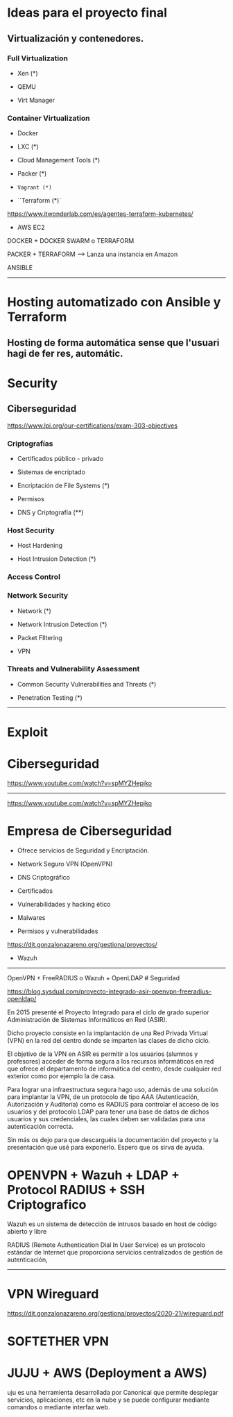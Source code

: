 # Ideas para el proyecto final



## Virtualización y contenedores.

### Full Virtualization

- Xen (*)

- QEMU

- Virt Manager

### Container Virtualization

- Docker

- LXC (*)

- Cloud Management Tools (*)

- Packer (*)

- `Vagrant (*)`

- ``Terraform (*)`

https://www.itwonderlab.com/es/agentes-terraform-kubernetes/ 

- AWS EC2


DOCKER + DOCKER SWARM o TERRAFORM

PACKER + TERRAFORM --> Lanza una instancia en Amazon

ANSIBLE

-----------------------------------------------------------

# Hosting automatizado con Ansible y Terraform

Hosting de forma automática sense que l'usuari hagi de fer res, automátic.
-----------------------------------------------------------


# Security

## Ciberseguridad

https://www.lpi.org/our-certifications/exam-303-objectives 

### Criptografías

- Certificados público - privado

- Sistemas de encriptado

- Encriptación de File Systems (*)

- Permisos

- DNS y Criptografía (**)

### Host Security

- Host Hardening

- Host Intrusion Detection (*)

### Access Control

### Network Security

- Network (*)

- Network Intrusion Detection (*)

- Packet FIltering

- VPN

### Threats and Vulnerability Assessment

- Common Security Vulnerabilities and Threats (*)

- Penetration Testing (*)

-----------------------------------------------------------

# Exploit

# Ciberseguridad

https://www.youtube.com/watch?v=spMYZHepjko

-----------------------------------------------------------

https://www.youtube.com/watch?v=spMYZHepjko 

# Empresa de Ciberseguridad

- Ofrece servicios de Seguridad y Encriptación.

- Network Seguro VPN (OpenVPN)

- DNS Criptográfico 

- Certificados 

- Vulnerabilidades y hacking ético

- Malwares

- Permisos y vulnerabilidades

https://dit.gonzalonazareno.org/gestiona/proyectos/

- Wazuh

----------------------------------------------------------------------------------

OpenVPN + FreeRADIUS o Wazuh + OpenLDAP # Seguridad

https://blog.sysdual.com/proyecto-integrado-asir-openvpn-freeradius-openldap/

En 2015 presenté el Proyecto Integrado para el ciclo de grado superior Administración de Sistemas Informáticos en Red (ASIR).

Dicho proyecto consiste en la implantación de una Red Privada Virtual (VPN) en la red del centro donde se imparten las clases de dicho ciclo.

El objetivo de la VPN en ASIR es permitir a los usuarios (alumnos y profesores) acceder de forma segura a los recursos informáticos en red que ofrece el departamento de informática del centro, desde cualquier red exterior como por ejemplo la de casa.

Para lograr una infraestructura segura hago uso, además de una solución para implantar la VPN, de un protocolo de tipo AAA (Autenticación, Autorización y Auditoría) como es RADIUS para controlar el acceso de los usuarios y del protocolo LDAP para tener una base de datos de dichos usuarios y sus credenciales, las cuales deben ser validadas para una autenticación correcta.

Sin más os dejo para que descarguéis la documentación del proyecto y la presentación que usé para exponerlo. Espero que os sirva de ayuda.


# OPENVPN + Wazuh + LDAP + Protocol RADIUS + SSH Criptografico

Wazuh es un sistema de detección de intrusos basado en host de código abierto y libre

RADIUS (Remote Authentication Dial In User Service) es un protocolo estándar de Internet que proporciona servicios centralizados de gestión de autenticación,

----------------------------------------------------------------------------------

# VPN Wireguard

https://dit.gonzalonazareno.org/gestiona/proyectos/2020-21/wireguard.pdf

# SOFTETHER VPN

# JUJU + AWS (Deployment a AWS)

uju es una herramienta desarrollada por Canonical que permite desplegar servicios,
aplicaciones, etc en la nube y se puede configurar mediante comandos o mediante interfaz
web.